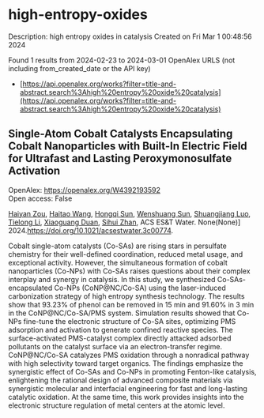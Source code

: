 # high-entropy-oxides
Description: high entropy oxides in catalysis
Created on Fri Mar  1 00:48:56 2024

Found 1 results from 2024-02-23 to 2024-03-01
OpenAlex URLS (not including from_created_date or the API key)
- [https://api.openalex.org/works?filter=title-and-abstract.search%3Ahigh%20entropy%20oxide%20catalysis](https://api.openalex.org/works?filter=title-and-abstract.search%3Ahigh%20entropy%20oxide%20catalysis)

## Single-Atom Cobalt Catalysts Encapsulating Cobalt Nanoparticles with Built-In Electric Field for Ultrafast and Lasting Peroxymonosulfate Activation   

OpenAlex: https://openalex.org/W4392193592    
Open access: False
    
[Haiyan Zou](https://openalex.org/A5035418134), [Haitao Wang](https://openalex.org/A5042900358), [Hongqi Sun](https://openalex.org/A5089558604), [Wenshuang Sun](https://openalex.org/A5032974223), [Shuangjiang Luo](https://openalex.org/A5079948079), [Tielong Li](https://openalex.org/A5044538484), [Xiaoguang Duan](https://openalex.org/A5006059700), [Sihui Zhan](https://openalex.org/A5029732718), ACS ES&T Water. None(None)] 2024.https://doi.org/10.1021/acsestwater.3c00774.
    
Cobalt single-atom catalysts (Co-SAs) are rising stars in persulfate chemistry for their well-defined coordination, reduced metal usage, and exceptional activity. However, the simultaneous formation of cobalt nanoparticles (Co-NPs) with Co-SAs raises questions about their complex interplay and synergy in catalysis. In this study, we synthesized Co-SAs-encapsulated Co-NPs (CoNP@NC/Co-SA) using the laser-induced carbonization strategy of high entropy synthesis technology. The results show that 93.23% of phenol can be removed in 15 min and 91.60% in 3 min in the CoNP@NC/Co-SA/PMS system. Simulation results showed that Co-NPs fine-tune the electronic structure of Co-SA sites, optimizing PMS adsorption and activation to generate confined reactive species. The surface-activated PMS-catalyst complex directly attacked adsorbed pollutants on the catalyst surface via an electron-transfer regime. CoNP@NC/Co-SA catalyzes PMS oxidation through a nonradical pathway with high selectivity toward target organics. The findings emphasize the synergistic effect of Co-SAs and Co-NPs in promoting Fenton-like catalysis, enlightening the rational design of advanced composite materials via synergistic molecular and interfacial engineering for fast and long-lasting catalytic oxidation. At the same time, this work provides insights into the electronic structure regulation of metal centers at the atomic level.    

    
